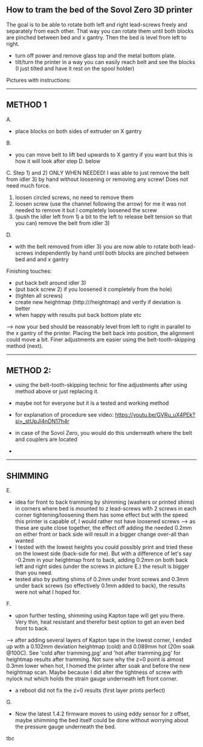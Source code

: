 How to tram the bed of the Sovol Zero 3D printer
------------------------------------------------

The goal is to be able to rotate both left and right lead-screws freely and separately from each other.
That way you can rotate them until both blocks are pinched between bed and x gantry. Then the bed is level from left to right.

- turn off power and remove glass top and the metal bottom plate.
- tilt/turn the printer in a way you can easily reach belt and see the blocks (I just tilted and have it rest on the spool holder)


Pictures with instructions:


--------
METHOD 1
--------


A. 
- place blocks on both sides of extruder on X gantry

B. 
- you can move belt to lift bed upwards to X gantry if you want but this is how it will look after step D. below

C. 
Step 1) and 2) ONLY WHEN NEEDED!
I was able to just remove the belt from idler 3) by hand without loosening or removing any screw! Does not need much force.

1) loosen circled screws, no need to remove them
2) loosen screw (use the channel following the arrow)
   for me it was not needed to remove it but I completely loosened the screw
3) (push the idler left from 1) a bit to the left to release belt tension so that you can) remove the belt from idler 3)

D. 
- with the belt removed from idler 3) you are now able to rotate both lead-screws independently by hand until both blocks are pinched between bed and and x gantry


Finishing touches:

- put back belt around idler 3)
- (put back screw 2) if you loosened it completely from the hole)
- (tighten all screws)
- create new heightmap (http://<printer-ip>/heightmap) and verify if deviation is better 
- when happy with results put back bottom plate etc

--> now your bed should be reasonably level from left to right in parallel to the x gantry of the printer. Placing the belt back into position, the alignment could move a bit. Finer adjustments are easier using the belt-tooth-skipping method (next).


---------
METHOD 2:
---------


- using the belt-tooth-skipping technic for fine adjustments after using method above or just replacing it.
- maybe not for everyone but it is a tested and working method
- for explanation of procedure see video: https://youtu.be/GVRu_uX4PEk?si=_stUpJl4nDN17h4r
- in case of the Sovol Zero, you would do this underneath where the belt and couplers are located

- 

--------
SHIMMING
--------


E.
- idea for front to back tramming by shimming (washers or printed shims) in corners where bed is mounted to z lead-screws with 2 screws in each corner
  tightening/loosening them has some effect but with the speed this printer is capable of, I would rather not have loosened screws
  --> as these are quite close together, the effect off adding the needed 0.2mm on either front or back side will result in a bigger change over-all than wanted
- I tested with the lowest heights you could possibly print and tried these on the lowest side (back-side for me).
  But with a difference of let's say -0.2mm in your heightmap front to back, adding 0.2mm on both back left and right sides (under the screws in picture E.) the result is     bigger than you need.
- tested also by putting shims of 0.2mm under front screws and 0.3mm under back screws (so effectively 0.1mm added to back), the results were not what I hoped for.

F.
- upon further testing, shimming using Kapton tape will get you there. Very thin, heat resistant and therefor best option to get an even bed front to back.

--> after adding several layers of Kapton tape in the lowest corner, I ended up with a 0.102mm deviation heightmap (cold) and 0.089mm hot (20m soak @100C). See 'cold after tramming.jpg' and 'hot after tramming.jpg' for heightmap results after tramming.
Not sure why the z=0 point is almost 0.3mm lower when hot, I homed the printer after soak and before the new heightmap scan. Maybe because I did alter the tightness of screw with nylock nut which holds the strain gauge underneath left front corner.
- a reboot did not fix the z=0 results (first layer prints perfect)

G.
- Now the latest 1.4.2 firmware moves to using eddy sensor for z offset, maybe shimming the bed itself could be done without worrying about the pressure gauge underneath      the bed.


tbc
  
